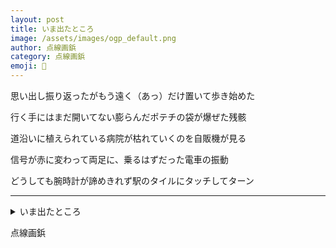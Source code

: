 ```yaml
---
layout: post
title: いま出たところ
image: /assets/images/ogp_default.png
author: 点線画鋲
category: 点線画鋲
emoji: 📌
---
```


<div class="tanka-area"><div class="tanka">
<p>思い出し振り返ったがもう遠く（あっ）だけ置いて歩き始めた</p>
<p>行く手にはまだ開いてない膨らんだポテチの袋が爆ぜた残骸</p>
<p>道沿いに植えられている病院が枯れていくのを自販機が見る</p>
<p>信号が赤に変わって両足に、乗るはずだった電車の振動</p>
<p>どうしても腕時計が諦めきれず駅のタイルにタッチしてターン</p></div></div>

---

<details><summary>いま出たところ</summary>
思い出し振り返ったがもう遠く（あっ）だけ置いて歩き始めた<br/>
行く手にはまだ開いてない膨らんだポテチの袋が爆ぜた残骸<br/>
道沿いに植えられている病院が枯れていくのを自販機が見る<br/>
信号が赤に変わって両足に、乗るはずだった電車の振動<br/>
どうしても腕時計が諦めきれず駅のタイルにタッチしてターン<br/>
</details>

点線画鋲
